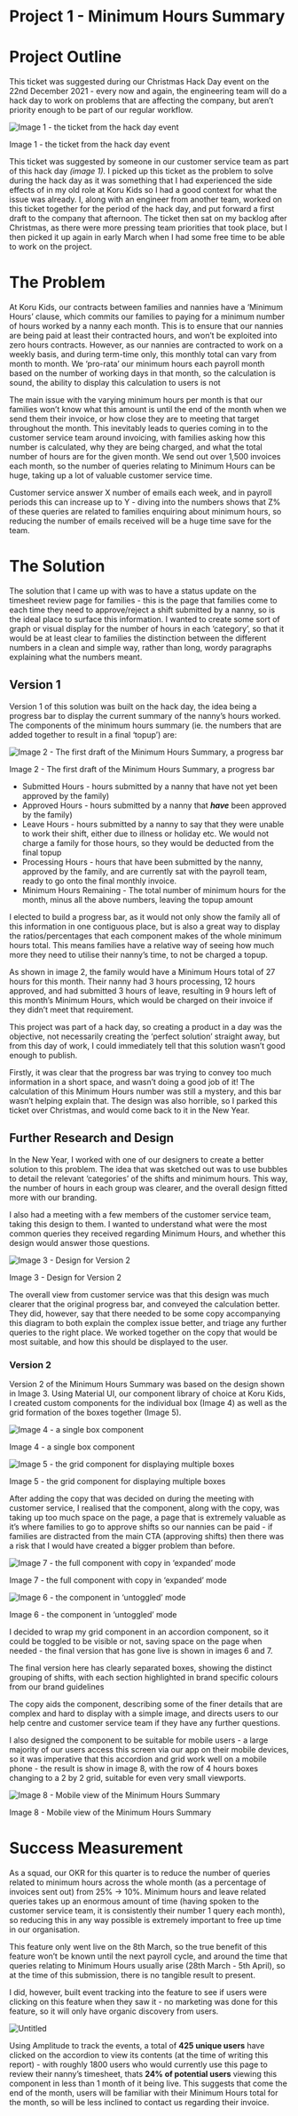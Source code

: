 # Project 1 - Minimum Hours Summary

# Project Outline

This ticket was suggested during our Christmas Hack Day event on the 22nd December 2021 - every now and again, the engineering team will do a hack day to work on problems that are affecting the company, but aren’t priority enough to be part of our regular workflow. 

![Image 1 - the ticket from the hack day event](Project%201%20%2048d56/Untitled.png)

Image 1 - the ticket from the hack day event

This ticket was suggested by someone in our customer service team as part of this hack day *(image 1).* I picked up this ticket as the problem to solve during the hack day as it was something that I had experienced the side effects of in my old role at Koru Kids so I had a good context for what the issue was already. I, along with an engineer from another team, worked on this ticket together for the period of the hack day, and put forward a first draft to the company that afternoon. The ticket then sat on my backlog after Christmas, as there were more pressing team priorities that took place, but I then picked it up again in early March when I had some free time to be able to work on the project.

# The Problem

At Koru Kids, our contracts between families and nannies have a ‘Minimum Hours’ clause, which commits our families to paying for a minimum number of hours worked by a nanny each month. This is to ensure that our nannies are being paid at least their contracted hours, and won’t be exploited into zero hours contracts. However, as our nannies are contracted to work on a weekly basis, and during term-time only, this monthly total can vary from month to month. We ‘pro-rata’ our minimum hours each payroll month based on the number of working days in that month, so the calculation is sound, the ability to display this calculation to users is not

The main issue with the varying minimum hours per month is that our families won’t know what this amount is until the end of the month when we send them their invoice, or how close they are to meeting that target throughout the month. This inevitably leads to queries coming in to the customer service team around invoicing, with families asking how this number is calculated, why they are being charged, and what the total number of hours are for the given month. We send out over 1,500 invoices each month, so the number of queries relating to Minimum Hours can be huge, taking up a lot of valuable customer service time.

Customer service answer X number of emails each week, and in payroll periods this can increase up to Y - diving into the numbers shows that Z% of these queries are related to families enquiring about minimum hours, so reducing the number of emails received will be a huge time save for the team. 

# The Solution

The solution that I came up with was to have a status update on the timesheet review page for families - this is the page that families come to each time they need to approve/reject a shift submitted by a nanny, so is the ideal place to surface this information. I wanted to create some sort of graph or visual display for the number of hours in each ‘category’, so that it would be at least clear to families the distinction between the different numbers in a clean and simple way, rather than long, wordy paragraphs explaining what the numbers meant.

## Version 1

Version 1 of this solution was built on the hack day, the idea being a progress bar to display the current summary of the nanny’s hours worked. The components of the minimum hours summary (ie. the numbers that are added together to result in a final ‘topup’) are: 

![Image 2 - The first draft of the Minimum Hours Summary, a progress bar](Project%201%20%2048d56/Untitled%201.png)

Image 2 - The first draft of the Minimum Hours Summary, a progress bar

- Submitted Hours - hours submitted by a nanny that have not yet been approved by the family)
- Approved Hours - hours submitted by a nanny that ***have*** been approved by the family)
- Leave Hours - hours submitted by a nanny to say that they were unable to work their shift, either due to illness or holiday etc. We would not charge a family for those hours, so they would be deducted from the final topup
- Processing Hours - hours that have been submitted by the nanny, approved by the family, and are currently sat with the payroll team, ready to go onto the final monthly invoice.
- Minimum Hours Remaining - The total number of minimum hours for the month, minus all the above numbers, leaving the topup amount

I elected to build a progress bar, as it would not only show the family all of this information in one contiguous place, but is also a great way to display the ratios/percentages that each component makes of the whole minimum hours total. This means families have a relative way of seeing how much more they need to utilise their nanny’s time, to not be charged a topup.

As shown in image 2, the family would have a Minimum Hours total of 27 hours for this month. Their nanny had 3 hours processing, 12 hours approved, and had submitted 3 hours of leave, resulting in 9 hours left of this month’s Minimum Hours, which would be charged on their invoice if they didn’t meet that requirement.

This project was part of a hack day, so creating a product in a day was the objective, not necessarily creating the ‘perfect solution’ straight away, but from this day of work, I could immediately tell that this solution wasn’t good enough to publish.

Firstly, it was clear that the progress bar was trying to convey too much information in a short space, and wasn’t doing a good job of it! The calculation of this Minimum Hours number was still a mystery, and this bar wasn’t helping explain that. The design was also horrible, so I parked this ticket over Christmas, and would come back to it in the New Year.

## Further Research and Design

In the New Year, I worked with one of our designers to create a better solution to this problem. The idea that was sketched out was to use bubbles to detail the relevant ‘categories’ of the shifts and minimum hours. This way, the number of hours in each group was clearer, and the overall design fitted more with our branding.

I also had a meeting with a few members of the customer service team, taking this design to them. I wanted to understand what were the most common queries they received regarding Minimum Hours, and whether this design would answer those questions.

![Image 3 - Design for Version 2](Project%201%20%2048d56/Screenshot_2022-01-13_at_09.04.03.png)

Image 3 - Design for Version 2

The overall view from customer service was that this design was much clearer that the original progress bar, and conveyed the calculation better. They did, however, say that there needed to be some copy accompanying this diagram to both explain the complex issue better, and triage any further queries to the right place. We worked together on the copy that would be most suitable, and how this should be displayed to the user.

### Version 2

Version 2 of the Minimum Hours Summary was based on the design shown in Image 3. Using Material UI, our component library of choice at Koru Kids, I created custom components for the individual box (Image 4) as well as the grid formation of the boxes together (Image 5).

![Image 4 - a single box component](Project%201%20%2048d56/Untitled%202.png)

Image 4 - a single box component

![Image 5 - the grid component for displaying multiple boxes](Project%201%20%2048d56/image.png)

Image 5 - the grid component for displaying multiple boxes

After adding the copy that was decided on during the meeting with customer service, I realised that the component, along with the copy, was taking up too much space on the page, a page that is extremely valuable as it’s where families to go to approve shifts so our nannies can be paid - if families are distracted from the main CTA (approving shifts) then there was a risk that I would have created a bigger problem than before.

![Image 7 - the full component with copy in ‘expanded’ mode](Project%201%20%2048d56/Untitled%203.png)

Image 7 - the full component with copy in ‘expanded’ mode

![Image 6 - the component in ‘untoggled’ mode](Project%201%20%2048d56/Untitled%204.png)

Image 6 - the component in ‘untoggled’ mode

I decided to wrap my grid component in an accordion component, so it could be toggled to be visible or not, saving space on the page when needed - the final version that has gone live is shown in images 6 and 7.

The final version here has clearly separated boxes, showing the distinct grouping of shifts, with each section highlighted in brand specific colours from our brand guidelines

The copy aids the component, describing some of the finer details that are complex and hard to display with a simple image, and directs users to our help centre and customer service team if they have any further questions.

I also designed the component to be suitable for mobile users - a large majority of our users access this screen via our app on their mobile devices, so it was imperative that this accordion and grid work well on a mobile phone - the result is show in image 8, with the row of 4 hours boxes changing to a 2 by 2 grid, suitable for even very small viewports.

![Image 8 - Mobile view of the Minimum Hours Summary](Project%201%20%2048d56/Untitled%205.png)

Image 8 - Mobile view of the Minimum Hours Summary

# Success Measurement

As a squad, our OKR for this quarter is to reduce the number of queries related to minimum hours across the whole month (as a percentage of invoices sent out) from 25% → 10%. Minimum hours and leave related queries takes up an enormous amount of time (having spoken to the customer service team, it is consistently their number 1 query each month), so reducing this in any way possible is extremely important to free up time in our organisation.

This feature only went live on the 8th March, so the true benefit of this feature won’t be known until the next payroll cycle, and around the time that queries relating to Minimum Hours usually arise (28th March - 5th April), so at the time of this submission, there is no tangible result to present.

I did, however, built event tracking into the feature to see if users were clicking on this feature when they saw it - no marketing was done for this feature, so it will only have organic discovery from users.

![Untitled](Project%201%20%2048d56/Untitled%206.png)

Using Amplitude to track the events, a total of **425 unique users** have clicked on the accordion to view its contents (at the time of writing this report) - with roughly 1800 users who would currently use this page to review their nanny’s timesheet, thats **24% of potential users** viewing this component in less than 1 month of it being live. This suggests that come the end of the month, users will be familiar with their Minimum Hours total for the month, so will be less inclined to contact us regarding their invoice.